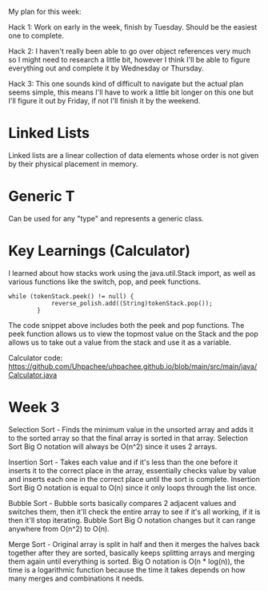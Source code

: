 My plan for this week:

Hack 1: Work on early in the week, finish by Tuesday. Should be the easiest one to complete.

Hack 2: I haven't really been able to go over object references very much so I might need to research a little bit, however I think I'll be able to figure everything out and complete it by Wednesday or Thursday.

Hack 3: This one sounds kind of difficult to navigate but the actual plan seems simple, this means I'll have to work a little bit longer on this one but I'll figure it out by Friday, if not I'll finish it by the weekend.

# Linked Lists
Linked lists are a linear collection of data elements whose order is not given by their physical placement in memory.

# Generic T
Can be used for any "type" and represents a generic class.

# Key Learnings (Calculator)
I learned about how stacks work using the java.util.Stack import, as well as various functions like the switch, pop, and peek functions.
```
while (tokenStack.peek() != null) {
            reverse_polish.add((String)tokenStack.pop());
        }
```
The code snippet above includes both the peek and pop functions. The peek function allows us to view the topmost value on the Stack and the pop allows us to take out a value from the stack and use it as a variable.

Calculator code: https://github.com/Uhpachee/uhpachee.github.io/blob/main/src/main/java/Calculator.java

# Week 3
Selection Sort - Finds the minimum value in the unsorted array and adds it to the sorted array so that the final array is sorted in that array. Selection Sort Big O notation will always be O(n^2) since it uses 2 arrays.

Insertion Sort - Takes each value and if it's less than the one before it inserts it to the correct place in the array, essentially checks value by value and inserts each one in the correct place until the sort is complete. Insertion Sort Big O notation is equal to O(n) since it only loops through the list once.

Bubble Sort - Bubble sorts basically compares 2 adjacent values and switches them, then it'll check the entire array to see if it's all working, if it is then it'll stop iterating. Bubble Sort Big O notation changes but it can range anywhere from O(n^2) to O(n).

Merge Sort - Original array is split in half and then it merges the halves back together after they are sorted, basically keeps splitting arrays and merging them again until everything is sorted. Big O notation is O(n * log(n)), the time is a logarithmic function because the time it takes depends on how many merges and combinations it needs.
